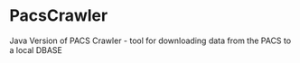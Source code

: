 # PacsCrawler
Java Version of PACS Crawler - tool for downloading data from the PACS to a local DBASE
